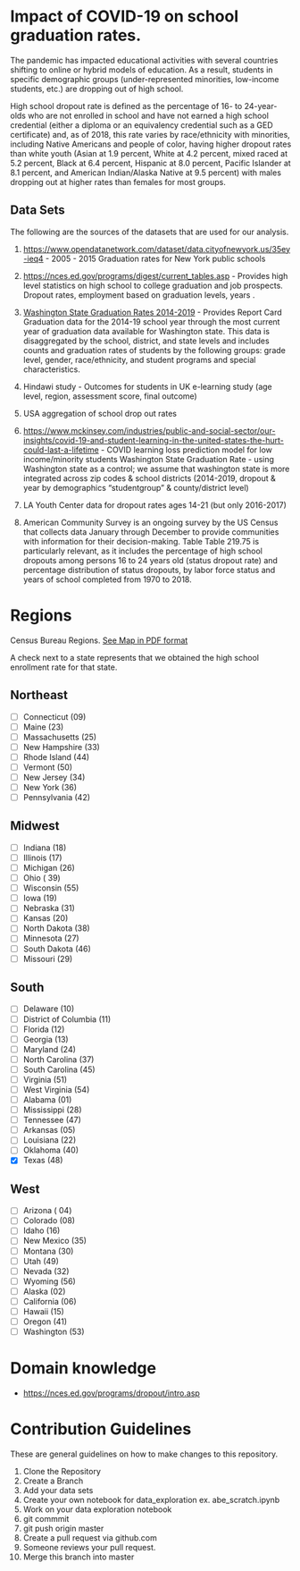 # Impact of COVID-19 on school graduation rates.


The pandemic has impacted educational activities with several countries shifting to online or hybrid models of education. As a result, students in specific demographic groups (under-represented minorities, low-income students, etc.) are dropping out of high school. 

High school dropout rate is defined as the percentage of 16- to 24-year-olds who are not enrolled in school and have not earned a high school credential (either a diploma or an equivalency credential such as a GED certificate) and, as of 2018, this rate varies by race/ethnicity with minorities, including Native Americans and people of color, having higher dropout rates than white youth (Asian at 1.9 percent, White at 4.2 percent, mixed raced at 5.2 percent, Black at 6.4 percent, Hispanic at 8.0 percent, Pacific Islander at 8.1 percent, and American Indian/Alaska Native at 9.5 percent) with males dropping out at higher rates than females for most groups.



## Data Sets

The following are the sources of the datasets that are used for our analysis. 


1. https://www.opendatanetwork.com/dataset/data.cityofnewyork.us/35ey-ieq4 - 2005 - 2015 Graduation rates for New York public schools 

2. https://nces.ed.gov/programs/digest/current_tables.asp  - Provides high level statistics on high school to college graduation and job prospects. Dropout rates, employment based on graduation levels, years .

3.  [Washington State Graduation Rates 2014-2019](https://data.wa.gov/browse?q=Report%20Card%20Graduation&sortBy=relevance) - Provides Report Card Graduation data for the 2014-19 school year through the most current year of graduation data available for Washington state. This data is disaggregated by the school, district, and state levels and includes counts and graduation rates of students by the following groups: grade level, gender, race/ethnicity, and student programs and special characteristics. 

4. Hindawi study - Outcomes  for students in UK e-learning study (age level, region, assessment score, final outcome)

5. USA aggregation of school drop out rates

6. https://www.mckinsey.com/industries/public-and-social-sector/our-insights/covid-19-and-student-learning-in-the-united-states-the-hurt-could-last-a-lifetime - COVID learning loss prediction model for low income/minority students
Washington State Graduation Rate - using Washington state as a control; we assume that washington state is more integrated across zip codes & school districts (2014-2019, dropout & year by demographics “studentgroup” & county/district level)

7. LA Youth Center data for dropout rates ages 14-21 (but only 2016-2017)

8. American Community Survey is an ongoing survey by the US Census that collects data January through December to provide communities with information for their decision-making. Table Table 219.75 is particularly relevant, as it includes the percentage of high school dropouts among persons 16 to 24 years old (status dropout rate) and percentage distribution of status dropouts, by labor force status and years of school completed from 1970 to 2018.


# Regions 
Census Bureau Regions. [See Map in PDF format](./readmefiles/census_regions.pdf) 

A check next to a state represents that we obtained the high school enrollment rate for that state. 


## Northeast
- [ ] Connecticut	(09)
- [ ] Maine 	(23)
- [ ] Massachusetts (25)
- [ ] New Hampshire 	(33)
- [ ] Rhode Island 	(44)
- [ ] Vermont 	(50)
- [ ] New Jersey	(34)
- [ ] New York	(36)
- [ ] Pennsylvania	(42)
## Midwest
- [ ] Indiana (18)
- [ ] Illinois (17)
- [ ] Michigan	(26)
- [ ] Ohio (	39)
- [ ] Wisconsin	(55)
- [ ] Iowa	 (19) 	 
- [ ] Nebraska	(31)
- [ ] Kansas 	(20) 
- [ ] North Dakota	(38)
- [ ] Minnesota	(27) 
- [ ] South Dakota	(46)
- [ ] Missouri	(29)

## South
- [ ] Delaware	(10)
- [ ] District of Columbia	(11)
- [ ] Florida 	(12)
- [ ] Georgia	(13)
- [ ] Maryland 	(24)
- [ ] North Carolina (37)
- [ ] South Carolina (45)
- [ ] Virginia (51)
- [ ] West Virginia	 (54)
- [ ] Alabama	(01)
- [ ] Mississippi	(28)
- [ ] Tennessee	(47)
- [ ] Arkansas	(05)
- [ ] Louisiana	(22)
- [ ] Oklahoma	(40)
- [x] Texas	 (48)

## West
- [ ] Arizona	 ( 04)
- [ ] Colorado	(08)
- [ ] Idaho	 (16)
- [ ] New Mexico	(35)
- [ ] Montana	(30)
- [ ] Utah	 (49)
- [ ] Nevada (32)
- [ ] Wyoming (56)
- [ ] Alaska 	(02)
- [ ] California	(06)
- [ ] Hawaii	 (15)
- [ ] Oregon	 (41)
- [ ] Washington	(53)

# Domain knowledge

- https://nces.ed.gov/programs/dropout/intro.asp

# Contribution Guidelines 
These are general guidelines on how to make changes to this repository. 

1. Clone the Repository 
2. Create a Branch
3. Add your data sets
4. Create your own notebook for data_exploration ex. abe_scratch.ipynb
5. Work on your data exploration notebook
6. git commmit
7. git push origin master
8. Create a pull request via github.com
9. Someone reviews your pull request. 
10. Merge this branch into master
